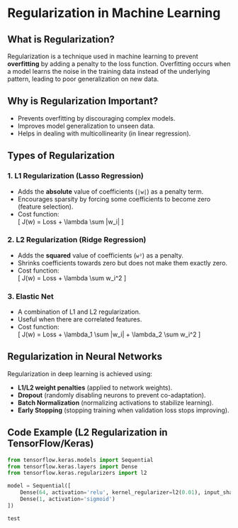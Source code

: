 # Regularization in Machine Learning  

## What is Regularization?  
Regularization is a technique used in machine learning to prevent **overfitting** by adding a penalty to the loss function. Overfitting occurs when a model learns the noise in the training data instead of the underlying pattern, leading to poor generalization on new data.

## Why is Regularization Important?  
- Prevents overfitting by discouraging complex models.
- Improves model generalization to unseen data.
- Helps in dealing with multicollinearity (in linear regression).

## Types of Regularization  
### 1. L1 Regularization (Lasso Regression)  
- Adds the **absolute** value of coefficients (`|w|`) as a penalty term.  
- Encourages sparsity by forcing some coefficients to become zero (feature selection).  
- Cost function:  
  \[
  J(w) = Loss + \lambda \sum |w_i|
  \]

### 2. L2 Regularization (Ridge Regression)  
- Adds the **squared** value of coefficients (`w²`) as a penalty.  
- Shrinks coefficients towards zero but does not make them exactly zero.  
- Cost function:  
  \[
  J(w) = Loss + \lambda \sum w_i^2
  \]

### 3. Elastic Net  
- A combination of L1 and L2 regularization.  
- Useful when there are correlated features.  
- Cost function:  
  \[
  J(w) = Loss + \lambda_1 \sum |w_i| + \lambda_2 \sum w_i^2
  \]

## Regularization in Neural Networks  
Regularization in deep learning is achieved using:
- **L1/L2 weight penalties** (applied to network weights).
- **Dropout** (randomly disabling neurons to prevent co-adaptation).
- **Batch Normalization** (normalizing activations to stabilize learning).
- **Early Stopping** (stopping training when validation loss stops improving).

## Code Example (L2 Regularization in TensorFlow/Keras)
```python
from tensorflow.keras.models import Sequential
from tensorflow.keras.layers import Dense
from tensorflow.keras.regularizers import l2

model = Sequential([
    Dense(64, activation='relu', kernel_regularizer=l2(0.01), input_shape=(10,)),
    Dense(1, activation='sigmoid')
])

test